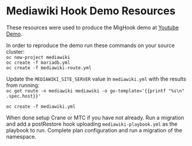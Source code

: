 # Mediawiki Hook Demo Resources
These resources were used to produce the MigHook demo at [Youtube Demo](https://www.youtube.com/watch?v=so5UJENeB-4).

In order to reproduce the demo run these commands on your source cluster:  
`oc new-project mediawiki`  
`oc create -f mariadb.yml`  
`oc create -f mediawiki-route.yml`
  
Update the `MEDIAWIKI_SITE_SERVER` value in `mediawiki.yml` with the results from running:  
`oc get route -n mediawiki mediawiki -o go-template='{{printf "%s\n" .spec.host}}'`   
  
`oc create -f mediawiki.yml`

When done setup Crane or MTC if you have not already. Run a migration and add a postRestore hook uploading `mediawiki-playbook.yml` as the playbook to run. Complete plan configuration and run a migration of the namespace.
